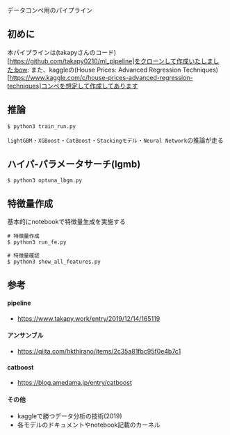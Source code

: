 データコンペ用のパイプライン

## 初めに
本パイプラインは(takapyさんのコード)[https://github.com/takapy0210/ml_pipeline]をクローンして作成いたしました:bow:
また、kaggleの(House Prices: Advanced Regression Techniques)[https://www.kaggle.com/c/house-prices-advanced-regression-techniques]コンペを想定して作成してあります

## 推論
```
$ python3 train_run.py
```
`lightGBM`・`XGBoost`・`CatBoost`・`Stackingモデル`・`Neural Network`の推論が走る

## ハイパ-パラメータサーチ(lgmb)
```
$ python3 optuna_lbgm.py
```

## 特徴量作成
基本的にnotebookで特徴量生成を実施する
```
# 特徴量作成
$ python3 run_fe.py

# 特徴量確認
$ python3 show_all_features.py
```

## 参考
#### pipeline
- https://www.takapy.work/entry/2019/12/14/165119

#### アンサンブル
- https://qiita.com/hkthirano/items/2c35a81fbc95f0e4b7c1

#### catboost
- https://blog.amedama.jp/entry/catboost

#### その他
- kaggleで勝つデータ分析の技術(2019)
- 各モデルのドキュメントやnotebook記載のカーネル

